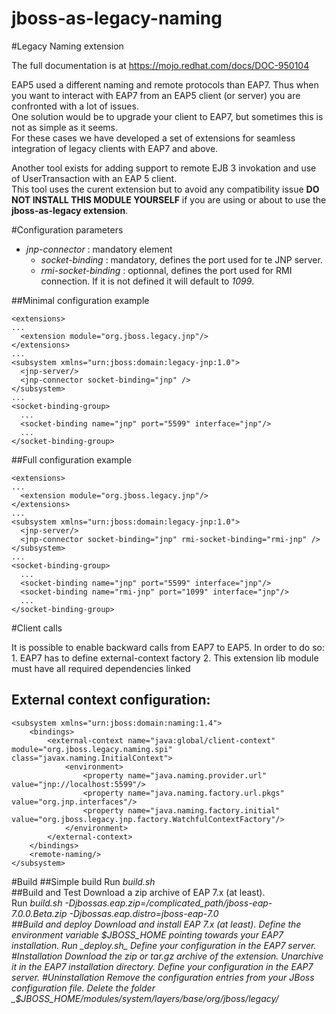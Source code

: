 jboss-as-legacy-naming
======================

#Legacy Naming extension

The full documentation is at https://mojo.redhat.com/docs/DOC-950104

EAP5 used a different naming and remote protocols than EAP7. 
Thus when you want to interact with EAP7 from an EAP5 client (or server) you are confronted with a lot of issues.  
One solution would be to upgrade your client to EAP7, but sometimes this is not as simple as it seems.  
For these cases we have developed a set of extensions for seamless integration of legacy clients with EAP7 and above.  
<!--This extension is there to facilitate the migration from EAP 5 to EAP7, as such it is supported only as long as EAP 5 support last.  
_Being a migration tool there won't be any backport, only the latest greatest version (so no backports) is supported within the same lifecycle as EAP 5.3_.-->

Another tool exists for adding support to remote EJB 3 invokation and use of UserTransaction with an EAP 5 client.  
This tool uses the curent extension but to avoid any compatibility issue **DO NOT INSTALL THIS MODULE YOURSELF** if you are using or about to use the 
**jboss-as-legacy extension**.

#Configuration parameters
 - *jnp-connector* : mandatory element
    - _socket-binding_ : mandatory, defines the port used for te JNP server.
    - _rmi-socket-binding_ : optionnal, defines the port used for RMI connection. If it is not defined it will default to *1099*.

##Minimal configuration example

    <extensions>  
    ...  
      <extension module="org.jboss.legacy.jnp"/>  
    </extensions>  
    ...  
    <subsystem xmlns="urn:jboss:domain:legacy-jnp:1.0">  
      <jnp-server/>  
      <jnp-connector socket-binding="jnp" />
    </subsystem>    
    ...  
    <socket-binding-group>  
      ...  
      <socket-binding name="jnp" port="5599" interface="jnp"/>  
      ...  
    </socket-binding-group> 

##Full configuration example

    <extensions>  
    ...  
      <extension module="org.jboss.legacy.jnp"/>  
    </extensions>  
    ...  
    <subsystem xmlns="urn:jboss:domain:legacy-jnp:1.0">  
      <jnp-server/>  
      <jnp-connector socket-binding="jnp" rmi-socket-binding="rmi-jnp" />
    </subsystem>
    ...  
    <socket-binding-group>  
      ...  
      <socket-binding name="jnp" port="5599" interface="jnp"/>  
      <socket-binding name="rmi-jnp" port="1099" interface="jnp"/>  
      ...  
    </socket-binding-group> 

#Client calls

It is possible to enable backward calls from EAP7 to EAP5. In order to do so:
    1. EAP7 has to define external-context factory
    2. This extension lib module must have all required dependencies linked
    
## External context configuration:
    <subsystem xmlns="urn:jboss:domain:naming:1.4">
        <bindings>
            <external-context name="java:global/client-context" module="org.jboss.legacy.naming.spi" class="javax.naming.InitialContext">
                <environment>
                    <property name="java.naming.provider.url" value="jnp://localhost:5599"/>
                    <property name="java.naming.factory.url.pkgs" value="org.jnp.interfaces"/>
                    <property name="java.naming.factory.initial" value="org.jboss.legacy.jnp.factory.WatchfulContextFactory"/>
                </environment>
            </external-context>
        </bindings>
        <remote-naming/>
    </subsystem>

#Build
##Simple build
Run _build.sh_  
##Build and Test
Download a zip archive of EAP 7.x (at least).   
Run _build.sh -Djbossas.eap.zip=/complicated_path/jboss-eap-7.0.0.Beta.zip  -Djbossas.eap.distro=jboss-eap-7.0  
##Build and deploy
Download and install EAP 7.x (at least). 
Define the environment variable $JBOSS_HOME pointing towards your EAP7 installation.  
Run _deploy.sh_   
Define your configuration in the EAP7 server. 
#Installation
Download the zip or tar.gz archive of the extension.  
Unarchive it in the EAP7 installation directory.  
Define your configuration in the EAP7 server. 
#Uninstallation
Remove the configuration entries from your JBoss configuration file.  
Delete the folder _$JBOSS_HOME/modules/system/layers/base/org/jboss/legacy/_
